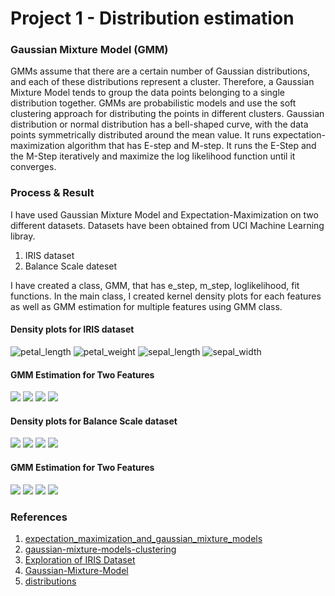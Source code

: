 # Project 1 - Distribution estimation

### Gaussian Mixture Model (GMM)

GMMs assume that there are a certain number of Gaussian distributions, and each of these distributions represent a cluster. Therefore, a Gaussian Mixture Model tends to group the data points belonging to a single distribution together. GMMs are probabilistic models and use the soft clustering approach for distributing the points in different clusters.
Gaussian distribution or normal distribution has a bell-shaped curve, with the data points symmetrically distributed around the mean value. It runs expectation-maximization algorithm that has E-step and M-step. It runs the E-Step and the M-Step iteratively and maximize the log likelihood function until it converges.

### Process & Result
I have used Gaussian Mixture Model and Expectation-Maximization on two different datasets. Datasets have been obtained from UCI Machine Learning libray.
1. IRIS dataset
2. Balance Scale dateset

I have created a class, GMM, that has e_step, m_step, loglikelihood, fit functions. In the main class, I created kernel density plots for each features as well as GMM estimation for multiple features using GMM class.

#### Density plots for IRIS dataset
![petal_length](https://github.com/paul-gomes/Distribution_Estimation/blob/main/Image/petal_length.png)
![petal_weight](https://github.com/paul-gomes/Distribution_Estimation/blob/main/Image/petal_width.png)
![sepal_length](https://github.com/paul-gomes/Distribution_Estimation/blob/main/Image/sepal_length.png)
![sepal_width](https://github.com/paul-gomes/Distribution_Estimation/blob/main/Image/sepal_width.png)
#### GMM Estimation for Two Features
![](https://github.com/paul-gomes/Distribution_Estimation/blob/main/Image/petal_widthVSpetal_length.png)
![](https://github.com/paul-gomes/Distribution_Estimation/blob/main/Image/sepal_lengthVSpetal_length.png)
![](https://github.com/paul-gomes/Distribution_Estimation/blob/main/Image/sepal_widthVSpetal_width.png)
![](https://github.com/paul-gomes/Distribution_Estimation/blob/main/Image/sepal_widthVSsepal_length.png)

#### Density plots for Balance Scale dataset
![](https://github.com/paul-gomes/Distribution_Estimation/blob/main/Image/left_distance.png)
![](https://github.com/paul-gomes/Distribution_Estimation/blob/main/Image/left_weight.png)
![](https://github.com/paul-gomes/Distribution_Estimation/blob/main/Image/right_distance.png)
![](https://github.com/paul-gomes/Distribution_Estimation/blob/main/Image/right_weight.png)
#### GMM Estimation for Two Features
![](https://github.com/paul-gomes/Distribution_Estimation/blob/main/Image/left_distanceVSleft_weight.png)
![](https://github.com/paul-gomes/Distribution_Estimation/blob/main/Image/right_distanceVSleft_distance.png)
![](https://github.com/paul-gomes/Distribution_Estimation/blob/main/Image/right_distanceVSright_weight.png)
![](https://github.com/paul-gomes/Distribution_Estimation/blob/main/Image/right_weightVSleft_weight.png)


### References
1. [expectation_maximization_and_gaussian_mixture_models](https://www.python-course.eu/expectation_maximization_and_gaussian_mixture_models.php)
1. [gaussian-mixture-models-clustering](https://www.analyticsvidhya.com/blog/2019/10/gaussian-mixture-models-clustering/)
1. [Exploration of IRIS Dataset](http://rstudio-pubs-static.s3.amazonaws.com/324830_8985f6dac8d34633b6cf23a92ff3e64c.html)
1. [Gaussian-Mixture-Model](https://github.com/sohaib730/Gaussian-Mixture-Model)
2. [distributions](https://www.kaggle.com/alexisbcook/distributions)
